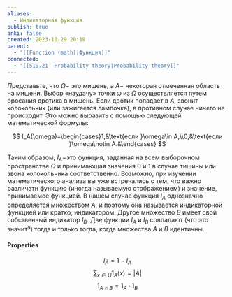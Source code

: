 ```yaml
---
aliases:
  - Индикаторная функция
publish: true
anki: false
created: 2023-10-29 20:18
parent:
  - "[[Function (math)|Функция]]"
connected:
  - "[[519.21  Probability theory|Probability theory]]"
---
```

$\Pi$редставьте, что $\Omega-$ это мишень, а $A-$ некоторая отмеченная область на мишени. Выбор «наудачу» точки $\omega$ из $\Omega$ осуществляется путем бросания дротика в мишень. Если дротик попадает в $A$, звонит колокольчик (или зажигается лампочка), в противном случае ничего не происходит. Это можно выразить с помощью следующей математической формулы:

$$
I_A(\omega)=\begin{cases}1,&\text{если }\omega\in A,\\0,&\text{если }\omega\notin A.&\end{cases}
$$

Таким образом, $I_A-$это функция, заданная на всем выборочном пространстве $\Omega$ и принимающая значения 0 и 1 в случае тишины или звона колокольчика соответственно. Возможно, при изучении математического анализа вы уже встречались с тем, что важно различатн функцию (иногда называемую отображением) и значение, принимаемое функцией. В нашем случае функция $I_A$ однозначно определяется множеством $A$, и поэтому она называется индикаторной функцией или кратко, индикатором. Другое множество $B$ имеет свой собственный индикатор $I_B$. Две функции $I_A$ и $I_B$ совпадают (что это значит?) тогда и только тогда, когда множества $A$ и $B$ идентичны.

#### Properties
$$
I_{\bar{A}} = 1 - I_{A}
$$
$$\sum_{x\in U}1_A(x)=|A|$$
$$1_{A\cap B}=1_A\cdot1_B$$












